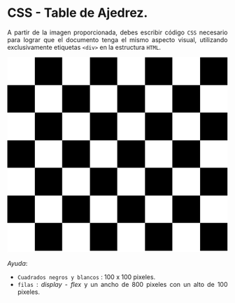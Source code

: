 <div style="text-align: justify">

# CSS - Table de Ajedrez.

A partir de la imagen proporcionada, debes escribir código `CSS` necesario para lograr que el documento tenga el mismo aspecto visual, utilizando exclusivamente etiquetas `<div>` en la estructura `HTML`.

<div style="text-align: center">

![img](Imagenes/imagen1.png)

</div>

*Ayuda*:

- `Cuadrados negros y blancos` :  100 x 100 pixeles.
- `filas` : *display - flex* y un ancho de 800 pixeles con un alto de 100 pixeles.


</div>
